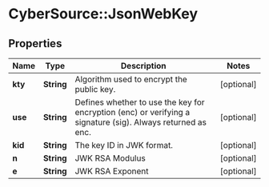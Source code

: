 # CyberSource::JsonWebKey

## Properties
Name | Type | Description | Notes
------------ | ------------- | ------------- | -------------
**kty** | **String** | Algorithm used to encrypt the public key. | [optional] 
**use** | **String** | Defines whether to use the key for encryption (enc) or verifying a signature (sig). Always returned as enc. | [optional] 
**kid** | **String** | The key ID in JWK format. | [optional] 
**n** | **String** | JWK RSA Modulus | [optional] 
**e** | **String** | JWK RSA Exponent | [optional] 


